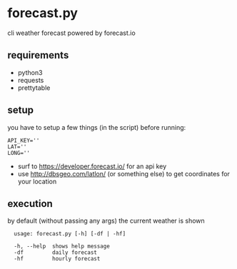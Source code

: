 # forecast.py
cli weather forecast powered by forecast.io

## requirements
- python3
- requests
- prettytable 

## setup
you have to setup a few things (in the script) before running:
```
API_KEY='' 
LAT=''
LONG=''
```
- surf to https://developer.forecast.io/ for an api key
- use http://dbsgeo.com/latlon/ (or something else) to get coordinates for your location

## execution
by default (without passing any args) the current weather is shown
```
  usage: forecast.py [-h] [-df | -hf]
  
  -h, --help  shows help message
  -df         daily forecast
  -hf         hourly forecast
```

